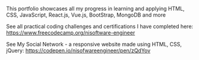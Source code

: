This portfolio showcases all my progress in learning and applying HTML, CSS, JavaScript, React.js, Vue.js, BootStrap, MongoDB and more

See all practical coding challenges and certifications I have completed here: https://www.freecodecamp.org/nisoftware-engineer


See My Social Network - a responsive website made using HTML, CSS, jQuery: https://codepen.io/nisofwareengineer/pen/zQdYov
